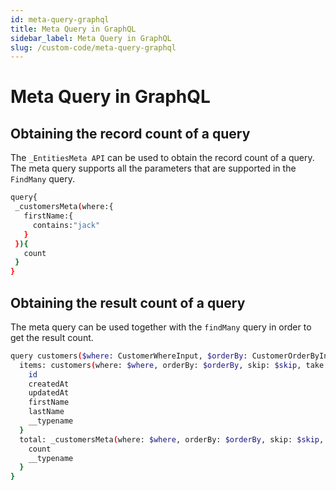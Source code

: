```yaml
---
id: meta-query-graphql
title: Meta Query in GraphQL 
sidebar_label: Meta Query in GraphQL
slug: /custom-code/meta-query-graphql
---
```


# Meta Query in GraphQL 

## Obtaining the record count of a query

The `_EntitiesMeta API` can be used to obtain the record count of a query.
The meta query supports all the parameters that are supported in the `FindMany` query.

 ```bash
query{
  _customersMeta(where:{
    firstName:{
      contains:"jack"
    }
  }){
    count
  }
}


```

## Obtaining the result count of a query

The meta query can be used together with the `findMany` query in order to get the result count.


```bash
query customers($where: CustomerWhereInput, $orderBy: CustomerOrderByInput, $skip: Float, $take: Float) {
  items: customers(where: $where, orderBy: $orderBy, skip: $skip, take: $take) {
    id
    createdAt
    updatedAt
    firstName
    lastName
    __typename
  }
  total: _customersMeta(where: $where, orderBy: $orderBy, skip: $skip, take: $take) {
    count
    __typename
  }
}
```

